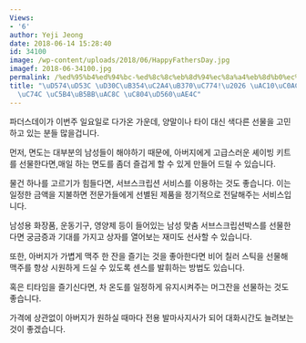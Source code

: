 ```yaml
---
Views:
- '6'
author: Yeji Jeong
date: 2018-06-14 15:28:40
id: 34100
image: /wp-content/uploads/2018/06/HappyFathersDay.jpg
imagef: 2018-06-34100.jpg
permalink: /%ed%95%b4%ed%94%bc-%ed%8c%8c%eb%8d%94%ec%8a%a4%eb%8d%b0%ec%9d%b4-%ea%b0%90%ec%82%ac%ec%9d%98-%eb%a7%88%ec%9d%8c-%ec%96%b4%eb%96%bb%ea%b2%8c-%ec%a0%84%ed%95%a0%ea%b9%8c/
title: "\uD574\uD53C \uD30C\uB354\uC2A4\uB370\uC774!\u2026 \uAC10\uC0AC\uC758 \uB9C8\
  \uC74C \uC5B4\uB5BB\uAC8C \uC804\uD560\uAE4C"
---
```


파더스데이가 이번주 일요일로 다가온 가운데, 양말이나 타이 대신 색다른 선물을 고민하고 있는 분들 많을겁니다.

먼저, 면도는 대부분의 남성들이 해야하기 때문에, 아버지에게 고급스러운 셰이빙 키트를 선물한다면,매일 하는 면도를 좀더 즐겁게 할 수 있게 만들어 드릴 수 있습니다.

물건 하나를 고르기가 힘들다면, 서브스크립션 서비스를 이용하는 것도 좋습니다. 이는 일정한 금액을 지불하면 전문가들에게 선별된 제품을 정기적으로 전달해주는 서비스입니다.

남성용 화장품, 운동기구, 영양제 등이 들어있는 남성 맞춤 서브스크립션박스를 선물한다면 궁금증과 기대를 가지고 상자를 열어보는 재미도 선사할 수 있습니다.

또한, 아버지가 가볍게 맥주 한 잔을 즐기는 것을 좋아한다면 비어 칠러 스틱을 선물해 맥주를 항상 시원하게 드실 수 있도록 센스를 발휘하는 방법도 있습니다.

혹은 티타임을 즐기신다면, 차 온도를 일정하게 유지시켜주는 머그잔을 선물하는 것도 좋습니다.

가격에 상관없이 아버지가 원하실 때마다 전용 발마사지사가 되어 대화시간도 늘려보는 것이 좋겠습니다.